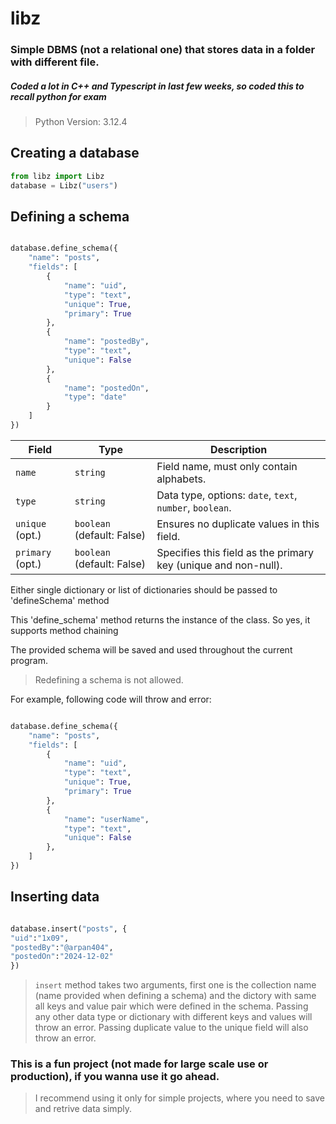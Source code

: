 # libz

### Simple DBMS (not a relational one) that stores data in a folder with different file.

##### Coded a lot in C++ and Typescript in last few weeks, so coded this to recall python for exam

> Python Version: 3.12.4

## Creating a database

```python
from libz import Libz
database = Libz("users")
```

## Defining a schema

```python

database.define_schema({
    "name": "posts",
    "fields": [
        {
            "name": "uid",
            "type": "text",
            "unique": True,
            "primary": True
        },
        {
            "name": "postedBy",
            "type": "text",
            "unique": False
        },
        {
            "name": "postedOn",
            "type": "date"
        }
    ]
})

```

| **Field**        | **Type**                   | **Description**                                                |
| ---------------- | -------------------------- | -------------------------------------------------------------- |
| `name`           | `string`                   | Field name, must only contain alphabets.                       |
| `type`           | `string`                   | Data type, options: `date`, `text`, `number`, `boolean`.       |
| `unique` (opt.)  | `boolean` (default: False) | Ensures no duplicate values in this field.                     |
| `primary` (opt.) | `boolean` (default: False) | Specifies this field as the primary key (unique and non-null). |

Either single dictionary or list of dictionaries should be passed to 'defineSchema' method

This 'define_schema' method returns the instance of the class. So yes, it supports method chaining

The provided schema will be saved and used throughout the current program.

> Redefining a schema is not allowed.

For example, following code will throw and error:

```python

database.define_schema({
    "name": "posts",
    "fields": [
        {
            "name": "uid",
            "type": "text",
            "unique": True,
            "primary": True
        },
        {
            "name": "userName",
            "type": "text",
            "unique": False
        },
    ]
})
```

## Inserting data
```python

database.insert("posts", {
"uid":"1x09",
"postedBy":"@arpan404",
"postedOn":"2024-12-02"
})

```
> `insert` method takes two arguments, first one is the collection name (name provided when defining a schema) and the dictory with same all keys and value pair which were defined in the schema.
> Passing any other data type or dictionary with different keys and values will throw an error.
> Passing duplicate value to the unique field will also throw an error.


### This is a fun project (not made for large scale use or production), if you wanna use it go ahead.

> I recommend using it only for simple projects, where you need to save and retrive data simply.
